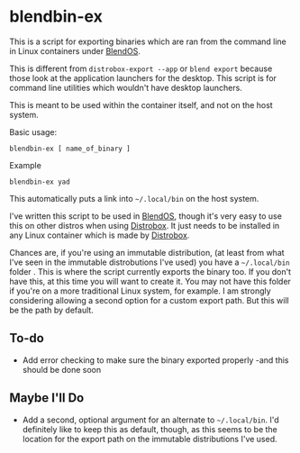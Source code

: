 # blendbin-ex
This is a script for exporting binaries which are ran from the command line in Linux containers under [BlendOS](https://github.com/blend-os/blendOS).

This is different from `distrobox-export --app` or `blend export` because those look at the application launchers for the desktop. This script is for command line utilities which wouldn't have desktop launchers. 

This is meant to be used within the container itself, and not on the host system. 

Basic usage:

`blendbin-ex [ name_of_binary ]`

Example

`blendbin-ex yad`

This automatically puts a link into `~/.local/bin` on the host system.

I've written this script to be used in [BlendOS](https://github.com/blend-os/blendOS), though it's very easy to use this on other distros when using [Distrobox](https://github.com/89luca89/distrobox). It just needs to be installed in any Linux container which is made by [Distrobox](https://github.com/89luca89/distrobox).

Chances are, if you're using an immutable distribution, (at least from what I've seen in the immutable distrobutions I've used) you have a `~/.local/bin` folder . This is where the script currently exports the binary too. If you don't have this, at this time you will want to create it. You may not have this folder if you're on a more traditional Linux system, for example. I am strongly considering allowing a second option for a custom export path. But this will be the path by default. 

## To-do
- Add error checking to make sure the binary exported properly -and this should be done soon

## Maybe I'll Do
- Add a second, optional argument for an alternate to `~/.local/bin`. I'd definitely like to keep this as default, though, as this seems to be the location for the export path on the immutable distributions I've used. 
